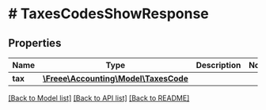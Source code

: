 # # TaxesCodesShowResponse

## Properties

Name | Type | Description | Notes
------------ | ------------- | ------------- | -------------
**tax** | [**\Freee\Accounting\Model\TaxesCode**](TaxesCode.md) |  | 

[[Back to Model list]](../../README.md#documentation-for-models) [[Back to API list]](../../README.md#documentation-for-api-endpoints) [[Back to README]](../../README.md)


